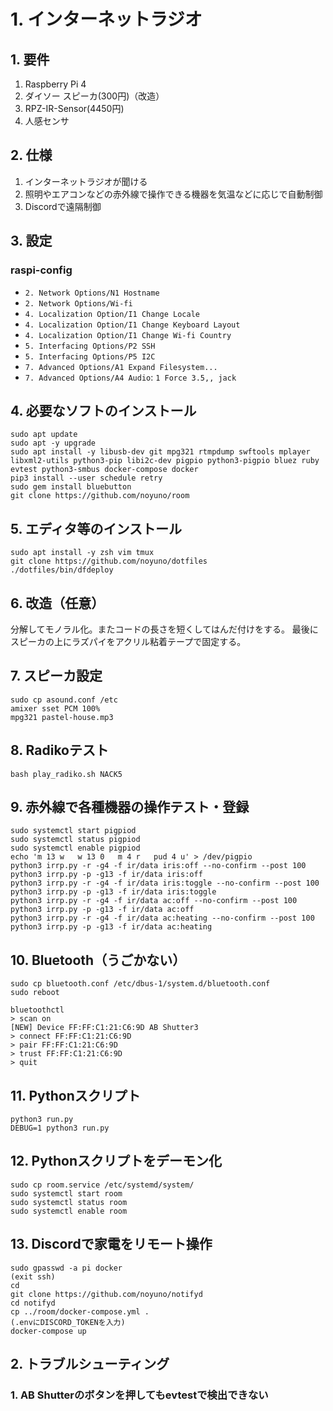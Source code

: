 # 1. インターネットラジオ

## 1. 要件

1. Raspberry Pi 4
2. ダイソー スピーカ(300円)（改造）
5. RPZ-IR-Sensor(4450円)
6. 人感センサ

## 2. 仕様

1. インターネットラジオが聞ける
2. 照明やエアコンなどの赤外線で操作できる機器を気温などに応じで自動制御
3. Discordで遠隔制御


## 3. 設定

### raspi-config

- `2. Network Options/N1 Hostname`
- `2. Network Options/Wi-fi`
- `4. Localization Option/I1 Change Locale`
- `4. Localization Option/I1 Change Keyboard Layout`
- `4. Localization Option/I1 Change Wi-fi Country`
- `5. Interfacing Options/P2 SSH`
- `5. Interfacing Options/P5 I2C`
- `7. Advanced Options/A1 Expand Filesystem...`
- `7. Advanced Options/A4 Audio`: `1 Force 3.5,, jack`

## 4. 必要なソフトのインストール

~~~
sudo apt update
sudo apt -y upgrade
sudo apt install -y libusb-dev git mpg321 rtmpdump swftools mplayer libxml2-utils python3-pip libi2c-dev pigpio python3-pigpio bluez ruby evtest python3-smbus docker-compose docker
pip3 install --user schedule retry
sudo gem install bluebutton
git clone https://github.com/noyuno/room
~~~

## 5. エディタ等のインストール

~~~
sudo apt install -y zsh vim tmux
git clone https://github.com/noyuno/dotfiles
./dotfiles/bin/dfdeploy
~~~


## 6. 改造（任意）

分解してモノラル化。またコードの長さを短くしてはんだ付けをする。
最後にスピーカの上にラズパイをアクリル粘着テープで固定する。


## 7. スピーカ設定

~~~
sudo cp asound.conf /etc
amixer sset PCM 100%
mpg321 pastel-house.mp3
~~~

## 8. Radikoテスト

~~~
bash play_radiko.sh NACK5
~~~

## 9. 赤外線で各種機器の操作テスト・登録

~~~
sudo systemctl start pigpiod
sudo systemctl status pigpiod
sudo systemctl enable pigpiod
echo 'm 13 w   w 13 0   m 4 r   pud 4 u' > /dev/pigpio
python3 irrp.py -r -g4 -f ir/data iris:off --no-confirm --post 100
python3 irrp.py -p -g13 -f ir/data iris:off
python3 irrp.py -r -g4 -f ir/data iris:toggle --no-confirm --post 100
python3 irrp.py -p -g13 -f ir/data iris:toggle
python3 irrp.py -r -g4 -f ir/data ac:off --no-confirm --post 100
python3 irrp.py -p -g13 -f ir/data ac:off
python3 irrp.py -r -g4 -f ir/data ac:heating --no-confirm --post 100
python3 irrp.py -p -g13 -f ir/data ac:heating
~~~

## 10. Bluetooth（うごかない）

~~~
sudo cp bluetooth.conf /etc/dbus-1/system.d/bluetooth.conf
sudo reboot
~~~

~~~
bluetoothctl
> scan on
[NEW] Device FF:FF:C1:21:C6:9D AB Shutter3
> connect FF:FF:C1:21:C6:9D
> pair FF:FF:C1:21:C6:9D
> trust FF:FF:C1:21:C6:9D
> quit

~~~



## 11. Pythonスクリプト

~~~
python3 run.py
DEBUG=1 python3 run.py
~~~

## 12. Pythonスクリプトをデーモン化

~~~
sudo cp room.service /etc/systemd/system/
sudo systemctl start room
sudo systemctl status room
sudo systemctl enable room
~~~

## 13. Discordで家電をリモート操作


~~~
sudo gpasswd -a pi docker
(exit ssh)
cd
git clone https://github.com/noyuno/notifyd
cd notifyd
cp ../room/docker-compose.yml .
(.envにDISCORD_TOKENを入力)
docker-compose up
~~~

## 2. トラブルシューティング

### 1. AB Shutterのボタンを押してもevtestで検出できない
